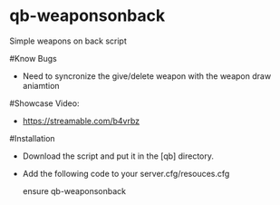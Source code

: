 # qb-weaponsonback
Simple weapons on back script

#Know Bugs

- Need to syncronize the give/delete weapon with the weapon draw aniamtion

#Showcase Video:

- https://streamable.com/b4vrbz

#Installation

- Download the script and put it in the [qb] directory.

- Add the following code to your server.cfg/resouces.cfg

	ensure qb-weaponsonback
